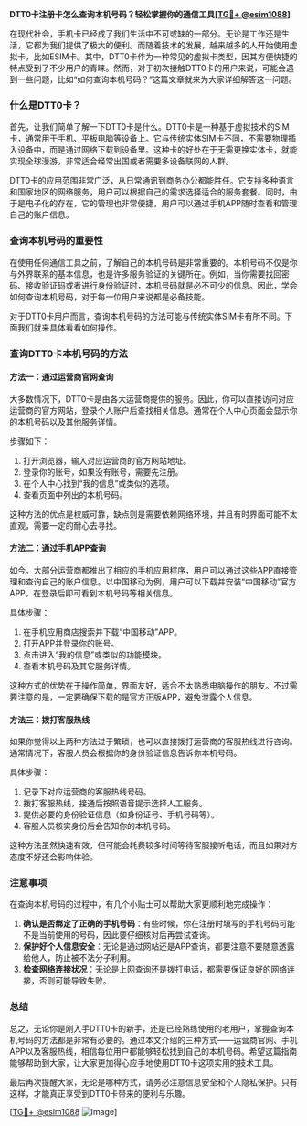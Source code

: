 **DTT0卡注册卡怎么查询本机号码？轻松掌握你的通信工具[[TG💪+ @esim1088](https://t.me/s/esim1088)]**

在现代社会，手机卡已经成了我们生活中不可或缺的一部分。无论是工作还是生活，它都为我们提供了极大的便利。而随着技术的发展，越来越多的人开始使用虚拟卡，比如ESIM卡。其中，DTT0卡作为一种常见的虚拟卡类型，因其方便快捷的特点受到了不少用户的青睐。然而，对于初次接触DTT0卡的用户来说，可能会遇到一些问题，比如“如何查询本机号码？”这篇文章就来为大家详细解答这一问题。

### 什么是DTT0卡？

首先，让我们简单了解一下DTT0卡是什么。DTT0卡是一种基于虚拟技术的SIM卡，通常用于手机、平板电脑等设备上。它与传统实体SIM卡不同，不需要物理插入设备中，而是通过网络下载到设备里。这种卡的好处在于无需更换实体卡，就能实现全球漫游，非常适合经常出国或者需要多设备联网的人群。

DTT0卡的应用范围非常广泛，从日常通讯到商务办公都能胜任。它支持多种语言和国家地区的网络服务，用户可以根据自己的需求选择适合的服务套餐。同时，由于是电子化的存在，它的管理也非常便捷，用户可以通过手机APP随时查看和管理自己的账户信息。

### 查询本机号码的重要性

在使用任何通信工具之前，了解自己的本机号码是非常重要的。本机号码不仅是你与外界联系的基本信息，也是许多服务验证的关键所在。例如，当你需要找回密码、接收验证码或者进行身份验证时，本机号码就是必不可少的信息。因此，学会如何查询本机号码，对于每一位用户来说都是必备技能。

对于DTT0卡用户而言，查询本机号码的方法可能与传统实体SIM卡有所不同。下面我们就来具体看看如何操作。

### 查询DTT0卡本机号码的方法

#### 方法一：通过运营商官网查询

大多数情况下，DTT0卡是由各大运营商提供的服务。因此，你可以直接访问对应运营商的官方网站，登录个人账户后查找相关信息。通常在个人中心页面会显示你的本机号码以及其他服务详情。

步骤如下：
1. 打开浏览器，输入对应运营商的官方网站地址。
2. 登录你的账号，如果没有账号，需要先注册。
3. 在个人中心找到“我的信息”或类似的选项。
4. 查看页面中列出的本机号码。

这种方法的优点是权威可靠，缺点则是需要依赖网络环境，并且有时界面可能不太直观，需要一定的耐心去寻找。

#### 方法二：通过手机APP查询

如今，大部分运营商都推出了相应的手机应用程序，用户可以通过这些APP直接管理和查询自己的账户信息。以中国移动为例，用户可以下载并安装“中国移动”官方APP，在登录后即可看到本机号码等相关信息。

具体步骤：
1. 在手机应用商店搜索并下载“中国移动”APP。
2. 打开APP并登录你的账号。
3. 点击进入“我的信息”或类似的功能模块。
4. 查看本机号码及其它服务详情。

这种方式的优势在于操作简单，界面友好，适合不太熟悉电脑操作的朋友。不过需要注意的是，一定要确保下载的是官方正版APP，避免泄露个人信息。

#### 方法三：拨打客服热线

如果你觉得以上两种方法过于繁琐，也可以直接拨打运营商的客服热线进行咨询。通常情况下，客服人员会根据你的身份验证信息告诉你本机号码。

具体步骤：
1. 记录下对应运营商的客服热线号码。
2. 拨打客服热线，接通后按照语音提示选择人工服务。
3. 提供必要的身份验证信息（如身份证号、手机号码等）。
4. 客服人员核实身份后会告知你的本机号码。

这种方法虽然快速有效，但可能会耗费较多时间等待客服接听电话，而且如果对方态度不好还会影响体验。

### 注意事项

在查询本机号码的过程中，有几个小贴士可以帮助大家更顺利地完成操作：

1. **确认是否绑定了正确的手机号码**：有些时候，你在注册时填写的手机号码可能不是当前使用的号码，因此要仔细核对后再尝试查询。
2. **保护好个人信息安全**：无论是通过网站还是APP查询，都要注意不要随意透露给他人，防止被不法分子利用。
3. **检查网络连接状况**：无论是上网查询还是拨打电话，都需要保证良好的网络连接，否则可能导致失败。

### 总结

总之，无论你是刚入手DTT0卡的新手，还是已经熟练使用的老用户，掌握查询本机号码的方法都是非常有必要的。通过本文介绍的三种方式——运营商官网、手机APP以及客服热线，相信每位用户都能够轻松找到自己的本机号码。希望这篇指南能够帮助到大家，让大家更加得心应手地使用DTT0卡这项实用的技术工具。

最后再次提醒大家，无论是哪种方式，请务必注意信息安全和个人隐私保护。只有这样，才能真正享受到DTT0卡带来的便利与乐趣。

[[TG💪+ @esim1088](https://t.me/s/esim1088) ![Image](https://i.postimg.cc/4NQfJmqS/Snipaste-2025-05-13-00-14-12.png)]